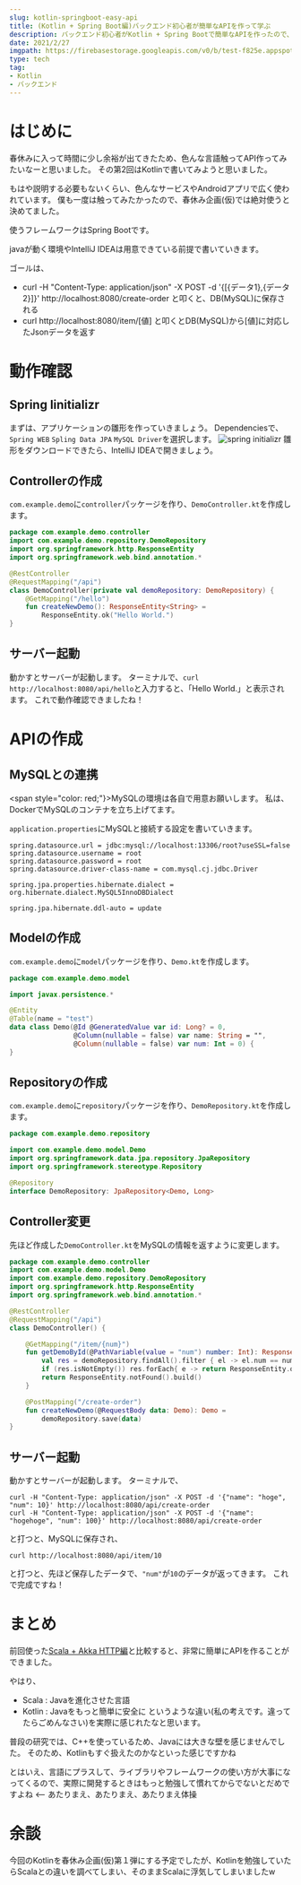```yaml
---
slug: kotlin-springboot-easy-api
title: (Kotlin + Spring Boot編)バックエンド初心者が簡単なAPIを作って学ぶ
description: バックエンド初心者がKotlin + Spring Bootで簡単なAPIを作ったので、その記録をまとめました。
date: 2021/2/27
imgpath: https://firebasestorage.googleapis.com/v0/b/test-f825e.appspot.com/o/images%2Fblog%2Fblog-icon%2Fkotlin-1.svg?alt=media&token=7e9ce6de-dbd8-4c6f-8ba9-1a34d3d810cb
type: tech
tag: 
- Kotlin
- バックエンド
---
```


# はじめに
春休みに入って時間に少し余裕が出てきたため、色んな言語触ってAPI作ってみたいなーと思いました。
その第2回はKotlinで書いてみようと思いました。

もはや説明する必要もないくらい、色んなサービスやAndroidアプリで広く使われています。
僕も一度は触ってみたかったので、春休み企画(仮)では絶対使うと決めてました。

使うフレームワークはSpring Bootです。

javaが動く環境やIntelliJ IDEAは用意できている前提で書いていきます。

ゴールは、
- curl -H "Content-Type: application/json" -X POST -d '{[{データ1},{データ2}]}' http://localhost:8080/create-order と叩くと、DB(MySQL)に保存される
- curl http://localhost:8080/item/[値] と叩くとDB(MySQL)から[値]に対応したJsonデータを返す

# 動作確認
## Spring Iinitializr
まずは、アプリケーションの雛形を作っていきましょう。
Dependenciesで、`Spring WEB` `Spling Data JPA` `MySQL Driver`を選択します。
![spring initializr](https://firebasestorage.googleapis.com/v0/b/test-f825e.appspot.com/o/images%2Fblog%2Fspringbootinit.png?alt=media&token=02ec186b-a6d6-4f9f-b305-cb144598c44f "spring initializr")
雛形をダウンロードできたら、IntelliJ IDEAで開きましょう。

## Controllerの作成
`com.example.demo`に`controller`パッケージを作り、`DemoController.kt`を作成します。
```kotlin:DemoController.kt
package com.example.demo.controller
import com.example.demo.repository.DemoRepository
import org.springframework.http.ResponseEntity
import org.springframework.web.bind.annotation.*

@RestController
@RequestMapping("/api")
class DemoController(private val demoRepository: DemoRepository) {
    @GetMapping("/hello")
    fun createNewDemo(): ResponseEntity<String> =
        ResponseEntity.ok("Hello World.")
}
```

## サーバー起動
動かすとサーバーが起動します。
ターミナルで、`curl http://localhost:8080/api/hello`と入力すると、「Hello World.」と表示されます。
これで動作確認できましたね！

# APIの作成
## MySQLとの連携

<span style="color: red;"}>MySQLの環境は各自で用意お願いします。</span>
私は、DockerでMySQLのコンテナを立ち上げてます。

`application.properties`にMySQLと接続する設定を書いていきます。
```:application.properties
spring.datasource.url = jdbc:mysql://localhost:13306/root?useSSL=false
spring.datasource.username = root
spring.datasource.password = root
spring.datasource.driver-class-name = com.mysql.cj.jdbc.Driver

spring.jpa.properties.hibernate.dialect = org.hibernate.dialect.MySQL5InnoDBDialect

spring.jpa.hibernate.ddl-auto = update
```

## Modelの作成
`com.example.demo`に`model`パッケージを作り、`Demo.kt`を作成します。
```kotlin:Demo.kt
package com.example.demo.model

import javax.persistence.*

@Entity
@Table(name = "test")
data class Demo(@Id @GeneratedValue var id: Long? = 0,
                @Column(nullable = false) var name: String = "",
                @Column(nullable = false) var num: Int = 0) {
}
```

## Repositoryの作成
`com.example.demo`に`repository`パッケージを作り、`DemoRepository.kt`を作成します。
```kotlin:DemoRepository.kt
package com.example.demo.repository

import com.example.demo.model.Demo
import org.springframework.data.jpa.repository.JpaRepository
import org.springframework.stereotype.Repository

@Repository
interface DemoRepository: JpaRepository<Demo, Long>
```

## Controller変更
先ほど作成した`DemoController.kt`をMySQLの情報を返すように変更します。
```kotlin:DemoController.kt
package com.example.demo.controller
import com.example.demo.model.Demo
import com.example.demo.repository.DemoRepository
import org.springframework.http.ResponseEntity
import org.springframework.web.bind.annotation.*

@RestController
@RequestMapping("/api")
class DemoController() {

    @GetMapping("/item/{num}")
    fun getDemoById(@PathVariable(value = "num") number: Int): ResponseEntity<Demo> {
        val res = demoRepository.findAll().filter { el -> el.num == number }
        if (res.isNotEmpty()) res.forEach{ e -> return ResponseEntity.ok(e) }
        return ResponseEntity.notFound().build()
    }

    @PostMapping("/create-order")
    fun createNewDemo(@RequestBody data: Demo): Demo =
        demoRepository.save(data)
}
```

## サーバー起動
動かすとサーバーが起動します。
ターミナルで、
```none
curl -H "Content-Type: application/json" -X POST -d '{"name": "hoge", "num": 10}' http://localhost:8080/api/create-order
curl -H "Content-Type: application/json" -X POST -d '{"name": "hogehoge", "num": 100}' http://localhost:8080/api/create-order
```
と打つと、MySQLに保存され、
```none
curl http://localhost:8080/api/item/10
```
と打つと、先ほど保存したデータで、`"num"`が`10`のデータが返ってきます。
これで完成ですね！

# まとめ
前回使った[Scala + Akka HTTP編](https://nosuke-blog.site/blog/scala-akka-easy-api)と比較すると、非常に簡単にAPIを作ることができました。

やはり、
- Scala : Javaを進化させた言語
- Kotlin : Javaをもっと簡単に安全に
というような違い(私の考えです。違ってたらごめんなさい)を実際に感じれたなと思います。

普段の研究では、C++を使っているため、Javaには大きな壁を感じませんでした。
そのため、Kotlinもすぐ扱えたのかなといった感じですかね

とはいえ、言語にプラスして、ライブラリやフレームワークの使い方が大事になってくるので、実際に開発するときはもっと勉強して慣れてからでないとだめですよね <-- あたりまえ、あたりまえ、あたりまえ体操

# 余談
今回のKotlinを春休み企画(仮)第１弾にする予定でしたが、Kotlinを勉強していたらScalaとの違いを調べてしまい、そのままScalaに浮気してしまいましたw